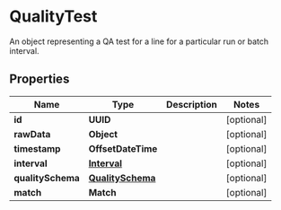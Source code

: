 

# QualityTest

An object representing a QA test for a line for a particular run or batch interval. 

## Properties

| Name | Type | Description | Notes |
|------------ | ------------- | ------------- | -------------|
|**id** | **UUID** |  |  [optional] |
|**rawData** | **Object** |  |  [optional] |
|**timestamp** | **OffsetDateTime** |  |  [optional] |
|**interval** | [**Interval**](Interval.md) |  |  [optional] |
|**qualitySchema** | [**QualitySchema**](QualitySchema.md) |  |  [optional] |
|**match** | **Match** |  |  [optional] |



